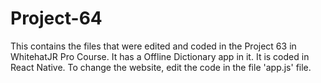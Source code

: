 # Project-64
This contains the files that were edited and coded in the Project 63 in WhitehatJR Pro Course. It has a Offline Dictionary app in it. It is coded in React Native. To change the website, edit the code in the file 'app.js' file.
